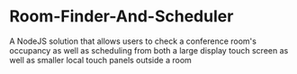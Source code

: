 # Room-Finder-And-Scheduler
A NodeJS solution that allows users to check a conference room's occupancy as well as scheduling from both a large display touch screen as well as smaller local touch panels outside a room 
